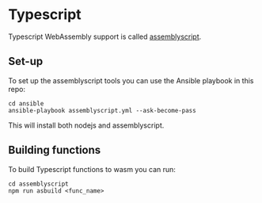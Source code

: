# Typescript 

Typescript WebAssembly support is called [assemblyscript](https://github.com/AssemblyScript/assemblyscript).

## Set-up

To set up the assemblyscript tools you can use the Ansible playbook in this repo:

```
cd ansible 
ansible-playbook assemblyscript.yml --ask-become-pass
```

This will install both nodejs and assemblyscript.

## Building functions

To build Typescript functions to wasm you can run:

```
cd assemblyscript
npm run asbuild <func_name>
```

